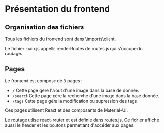 # Présentation du frontend

## Organisation des fichiers

Tous les fichiers du frontend sont dans \imports\client.

Le fichier main.js appelle renderRoutes de routes.js qui s'occupe du routage.

## Pages
Le frontend est composé de 3 pages :

* `/`         Cette page gère l'ajout d'une image dans la base de donnée.
* `/search`   Cette page gère la recherche d'une image dans la base donnée.
* `/tags`     Cette page gère la modification ou supression des tags.

Ces pages utilisent React et des composants de Material-UI.

Le routage utlise react-router et est définie dans routes.js. Ce fichier affiche aussi le header et les boutons permettant d'accéder aux pages.